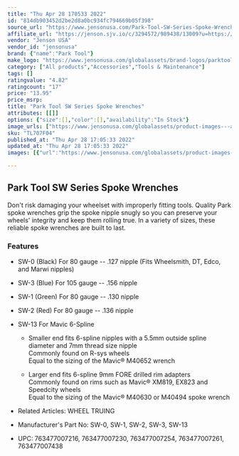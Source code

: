 ```yaml
---
title: "Thu Apr 28 170533 2022"
id: "814db903452d2be2d8a0bc934fc794669b05f398"
source_url: "https://www.jensonusa.com/Park-Tool-SW-Series-Spoke-Wrenches"
affiliate_url: "https://jenson.sjv.io/c/3294572/989438/13009?u=https://www.jensonusa.com/Park-Tool-SW-Series-Spoke-Wrenches"
vendor: "Jenson USA"
vendor_id: "jensonusa"
brand: {"name":"Park Tool"}
make_logo: "https://www.jensonusa.com/globalassets/brand-logos/parktool.png"
category: ["All products","Accessories","Tools & Maintenance"]
tags: []
ratingvalue: "4.82"
ratingcount: "17"
price: "13.95"
price_msrp: 
title: "Park Tool SW Series Spoke Wrenches"
attributes: [[]]
options: {"size":[],"color":[],"availability":"In Stock"}
image_urls: ["https://www.jensonusa.com/globalassets/product-images---all-assets/park-tool/tl707f04----------mav.jpg"]
sku: "TL707F04"
published_at: "Thu Apr 28 17:05:33 2022"
updated_at: "Thu Apr 28 17:05:33 2022"
images: [{"url":"https://www.jensonusa.com/globalassets/product-images---all-assets/park-tool/tl707f04----------mav.jpg","path":"full/6dbd658f7fd226ff1c61942f901c96f8b3fcc854.jpg","checksum":"1d6fbbaf521182050ad00a61391d768a","status":"downloaded"}]

---
```

## Park Tool SW Series Spoke Wrenches

Don't risk damaging your wheelset with improperly fitting tools. Quality Park
spoke wrenches grip the spoke nipple snugly so you can preserve your wheels'
integrity and keep them rolling true. In a variety of sizes, these reliable
spoke wrenches are built to last.

### Features

  * SW-0 (Black) For 80 gauge -- .127 nipple (Fits Wheelsmith, DT, Edco, and Marwi nipples) 
  * SW-3 (Blue) For 105 gauge -- .156 nipple 
  * SW-1 (Green) For 80 gauge -- .130 nipple 
  * SW-2 (Red) For 80 gauge -- .136 nipple 
  * SW-13 For Mavic 6-Spline  

    * Smaller end fits 6-spline nipples with a 5.5mm outside spline diameter and 7mm thread size nipple   
Commonly found on R-sys wheels  
Equal to the sizing of the Mavic® M40652 wrench

    * Larger end fits 6-spline 9mm FORE drilled rim adapters   
Commonly found on rims such as Mavic® XM819, EX823 and Speedcity wheels  
Equal to the sizing of the Mavic® M40630 or M40494 spoke wrench

* Related Articles: WHEEL TRUING
* Manufacturer's Part No: SW-0, SW-1, SW-2, SW-3, SW-13
* UPC: 763477007216, 763477007230, 763477007254, 763477007261, 763477007438

